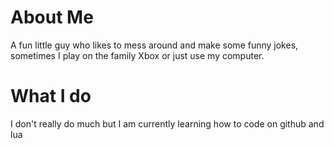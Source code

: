 # About Me
A fun little guy who likes to mess around and make some funny jokes, sometimes I play on the family Xbox or just use my computer.

# What I do
I don't really do much but I am currently learning how to code on github and lua
